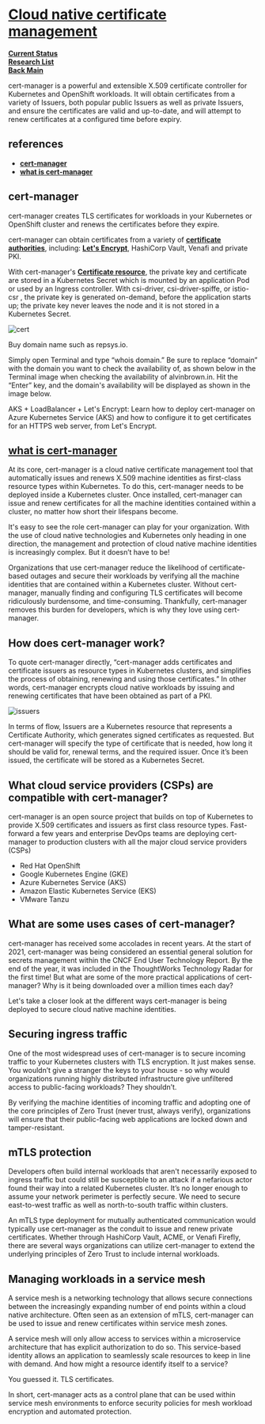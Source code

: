 # **[Cloud native certificate management](https://cert-manager.io/docs/)**

**[Current Status](../../../../../`development/status/weekly/current_status.md)**\
**[Research List](../../../../research_list.md)**\
**[Back Main](../../../../../README.md)**

cert-manager is a powerful and extensible X.509 certificate controller for Kubernetes and OpenShift workloads. It will obtain certificates from a variety of Issuers, both popular public Issuers as well as private Issuers, and ensure the certificates are valid and up-to-date, and will attempt to renew certificates at a configured time before expiry.

## references

- **[cert-manager](https://cert-manager.io/)**
- **[what is cert-manager](https://venafi.com/open-source/cert-manager/#item-4)**

## cert-manager

cert-manager creates TLS certificates for workloads in your Kubernetes or OpenShift cluster and renews the certificates before they expire.

cert-manager can obtain certificates from a variety of **[certificate authorities](https://cert-manager.io/docs/configuration/issuers/)**, including: **[Let's Encrypt](https://cert-manager.io/docs/configuration/acme/)**, HashiCorp Vault, Venafi and private PKI.

With cert-manager's **[Certificate resource](https://cert-manager.io/docs/usage/certificate/)**, the private key and certificate are stored in a Kubernetes Secret which is mounted by an application Pod or used by an Ingress controller. With csi-driver, csi-driver-spiffe, or istio-csr , the private key is generated on-demand, before the application starts up; the private key never leaves the node and it is not stored in a Kubernetes Secret.

![cert](https://cert-manager.io/images/high-level-overview.svg)

Buy domain name such as repsys.io.

Simply open Terminal and type “whois domain.” Be sure to replace “domain” with the domain you want to check the availability of, as shown below in the Terminal image when checking the availability of alvinbrown.in. Hit the “Enter” key, and the domain's availability will be displayed as shown in the image below.

AKS + LoadBalancer + Let's Encrypt: Learn how to deploy cert-manager on Azure Kubernetes Service (AKS) and how to configure it to get certificates for an HTTPS web server, from Let's Encrypt.

## **[what is cert-manager](https://venafi.com/open-source/cert-manager/#item-4)**

At its core, cert-manager is a cloud native certificate management tool that automatically issues and renews X.509 machine identities as first-class resource types within Kubernetes. To do this, cert-manager needs to be deployed inside a Kubernetes cluster. Once installed, cert-manager can issue and renew certificates for all the machine identities contained within a cluster, no matter how short their lifespans become.

It's easy to see the role cert-manager can play for your organization. With the use of cloud native technologies and Kubernetes only heading in one direction, the management and protection of cloud native machine identities is increasingly complex. But it doesn’t have to be!

Organizations that use cert-manager reduce the likelihood of certificate-based outages and secure their workloads by verifying all the machine identities that are contained within a Kubernetes cluster. Without cert-manager, manually finding and configuring TLS certificates will become ridiculously burdensome, and time-consuming. Thankfully, cert-manager removes this burden for developers, which is why they love using cert-manager.  

## How does cert-manager work?

To quote cert-manager directly, “cert-manager adds certificates and certificate issuers as resource types in Kubernetes clusters, and simplifies the process of obtaining, renewing and using those certificates.” In other words, cert-manager encrypts cloud native workloads by issuing and renewing certificates that have been obtained as part of a PKI.

![issuers](https://cdn.venafi.com/994513b8-133f-0003-9fb3-9cbe4b61ffeb/5453a975-7ef2-4714-9789-604a304ab20b/how-cert-manager-works.png?fm=webp&q=85)

In terms of flow, Issuers are a Kubernetes resource that represents a Certificate Authority, which generates signed certificates as requested. But cert-manager will specify the type of certificate that is needed, how long it should be valid for, renewal terms, and the required issuer. Once it’s been issued, the certificate will be stored as a Kubernetes Secret.

## What cloud service providers (CSPs) are compatible with cert-manager?

cert-manager is an open source project that builds on top of Kubernetes to provide X.509 certificates and issuers as first class resource types. Fast-forward a few years and enterprise DevOps teams are deploying cert-manager to production clusters with all the major cloud service providers (CSPs)

- Red Hat OpenShift
- Google Kubernetes Engine (GKE)
- Azure Kubernetes Service (AKS)
- Amazon Elastic Kubernetes Service (EKS)
- VMware Tanzu

## What are some uses cases of cert-manager?

cert-manager has received some accolades in recent years. At the start of 2021, cert-manager was being considered an essential general solution for secrets management within the CNCF End User Technology Report. By the end of the year, it was included in the ThoughtWorks Technology Radar for the first time! But what are some of the more practical applications of cert-manager? Why is it being downloaded over a million times each day?

Let's take a closer look at the different ways cert-manager is being deployed to secure cloud native machine identities.

## Securing ingress traffic  

One of the most widespread uses of cert-manager is to secure incoming traffic to your Kubernetes clusters with TLS encryption. It just makes sense. You wouldn’t give a stranger the keys to your house - so why would organizations running highly distributed infrastructure give unfiltered access to public-facing workloads? They shouldn’t.

By verifying the machine identities of incoming traffic and adopting one of the core principles of Zero Trust (never trust, always verify), organizations will ensure that their public-facing web applications are locked down and tamper-resistant.

## mTLS protection

Developers often build internal workloads that aren't necessarily exposed to ingress traffic but could still be susceptible to an attack if a nefarious actor found their way into a related Kubernetes cluster. It’s no longer enough to assume your network perimeter is perfectly secure. We need to secure east-to-west traffic as well as north-to-south traffic within clusters.

An mTLS type deployment for mutually authenticated communication would typically use cert-manager as the conduit to issue and renew private certificates. Whether through HashiCorp Vault, ACME, or Venafi Firefly, there are several ways organizations can utilize cert-manager to extend the underlying principles of Zero Trust to include internal workloads.

## Managing workloads in a service mesh

A service mesh is a networking technology that allows secure connections between the increasingly expanding number of end points within a cloud native architecture. Often seen as an extension of mTLS, cert-manager can be used to issue and renew certificates within service mesh zones.

A service mesh will only allow access to services within a microservice architecture that has explicit authorization to do so. This service-based identity allows an application to seamlessly scale resources to keep in line with demand. And how might a resource identify itself to a service?

 You guessed it. TLS certificates.

In short, cert-manager acts as a control plane that can be used within service mesh environments to enforce security policies for mesh workload encryption and automated protection.
